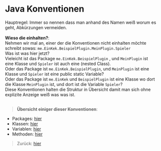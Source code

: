 # Java Konventionen

Hauptregel: Immer so nennen dass man anhand des Namen weiß worum es geht, Abkürzungen vermeiden.
<br><br>
**Wieso die einhalten?**:<br>
Nehmen wir mal an, einer der die Konventionen nicht einhalten möchte schreibt sowas:
`me.EinKek.BeispielPlugin.MeinPlugin.Spieler`<br>
Was ist was hier jetzt?<br>
Vieleicht ist das Package `me.EinKek.BeispielPlugin` , und `MeinPlugin` ist eine Klasse und `Spieler` ist auch eine (nested Class).<br>
Oder das Package ist `me.EinKek.BeispielPlugin`, und `MeinPlugin` ist eine Klasse und `Spieler` ist eine public static Variable?<br>
Oder das Package ist `me.EinKek` und `BeispielPlugin` ist eine Klasse wo dort die Klasse `MeinPlugin` ist, und dort ist die Variable `Spieler`?<br>
Diese Konventionen halten die Struktur in Übersicht damit man sich ohne explizite Anzeige weiß was was ist.<br><br>

> __Übersicht einiger dieser Konventionen__:

- Packages: [hier](packages/Packages.md)
- Klassen: [hier](klassen/Klassen.md)
- Variablen: [hier](variablen/Variablen.md)
- Methoden: [hier](methoden/Methoden.md)

> Zurück: [hier](../../../README.md)
